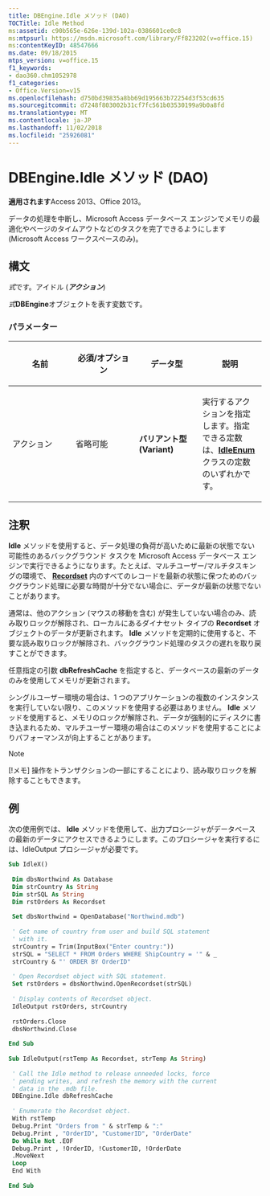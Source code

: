 ```yaml
---
title: DBEngine.Idle メソッド (DAO)
TOCTitle: Idle Method
ms:assetid: c90b565e-626e-139d-102a-0386601ce0c8
ms:mtpsurl: https://msdn.microsoft.com/library/Ff823202(v=office.15)
ms:contentKeyID: 48547666
ms.date: 09/18/2015
mtps_version: v=office.15
f1_keywords:
- dao360.chm1052978
f1_categories:
- Office.Version=v15
ms.openlocfilehash: d750bd39835a8bb69d195663b72254d3f53cd635
ms.sourcegitcommit: d7248f803002b31cf7fc561b03530199a9b0a8fd
ms.translationtype: MT
ms.contentlocale: ja-JP
ms.lasthandoff: 11/02/2018
ms.locfileid: "25926081"
---
```

# <a name="dbengineidle-method-dao"></a>DBEngine.Idle メソッド (DAO)


**適用されます**Access 2013、Office 2013。


データの処理を中断し、Microsoft Access データベース エンジンでメモリの最適化やページのタイムアウトなどのタスクを完了できるようにします (Microsoft Access ワークスペースのみ)。

## <a name="syntax"></a>構文

*式*です。アイドル (***アクション***)

*式***DBEngine**オブジェクトを表す変数です。

### <a name="parameters"></a>パラメーター

<table>
<colgroup>
<col style="width: 25%" />
<col style="width: 25%" />
<col style="width: 25%" />
<col style="width: 25%" />
</colgroup>
<thead>
<tr class="header">
<th><p>名前</p></th>
<th><p>必須/オプション</p></th>
<th><p>データ型</p></th>
<th><p>説明</p></th>
</tr>
</thead>
<tbody>
<tr class="odd">
<td><p>アクション</p></td>
<td><p>省略可能</p></td>
<td><p><strong>バリアント型 (Variant)</strong></p></td>
<td><p>実行するアクションを指定します。指定できる定数は、<strong><a href="idleenum-enumeration-dao.md">IdleEnum</a></strong> クラスの定数のいずれかです。</p></td>
</tr>
</tbody>
</table>


## <a name="remarks"></a>注釈

**Idle** メソッドを使用すると、データ処理の負荷が高いために最新の状態でない可能性のあるバックグラウンド タスクを Microsoft Access データベース エンジンで実行できるようになります。たとえば、マルチユーザー/マルチタスキングの環境で、 **[Recordset](recordset-object-dao.md)** 内のすべてのレコードを最新の状態に保つためのバックグラウンド処理に必要な時間が十分でない場合に、データが最新の状態でないことがあります。

通常は、他のアクション (マウスの移動を含む) が発生していない場合のみ、読み取りロックが解除され、ローカルにあるダイナセット タイプの **Recordset** オブジェクトのデータが更新されます。 **Idle** メソッドを定期的に使用すると、不要な読み取りロックが解除され、バックグラウンド処理のタスクの遅れを取り戻すことができます。

任意指定の引数 **dbRefreshCache** を指定すると、データベースの最新のデータのみを使用してメモリが更新されます。

シングルユーザー環境の場合は、1 つのアプリケーションの複数のインスタンスを実行していない限り、このメソッドを使用する必要はありません。 **Idle** メソッドを使用すると、メモリのロックが解除され、データが強制的にディスクに書き込まれるため、マルチユーザー環境の場合はこのメソッドを使用することによりパフォーマンスが向上することがあります。


> [!NOTE]
> [!メモ] 操作をトランザクションの一部にすることにより、読み取りロックを解除することもできます。

## <a name="example"></a>例

次の使用例では、 **Idle** メソッドを使用して、出力プロシージャがデータベースの最新のデータにアクセスできるようにします。このプロシージャを実行するには、IdleOutput プロシージャが必要です。

```vb 
Sub IdleX() 
 
 Dim dbsNorthwind As Database 
 Dim strCountry As String 
 Dim strSQL As String 
 Dim rstOrders As Recordset 
 
 Set dbsNorthwind = OpenDatabase("Northwind.mdb") 
 
 ' Get name of country from user and build SQL statement 
 ' with it. 
 strCountry = Trim(InputBox("Enter country:")) 
 strSQL = "SELECT * FROM Orders WHERE ShipCountry = '" & _ 
 strCountry & "' ORDER BY OrderID" 
 
 ' Open Recordset object with SQL statement. 
 Set rstOrders = dbsNorthwind.OpenRecordset(strSQL) 
 
 ' Display contents of Recordset object. 
 IdleOutput rstOrders, strCountry 
 
 rstOrders.Close 
 dbsNorthwind.Close 
 
End Sub 
 
Sub IdleOutput(rstTemp As Recordset, strTemp As String) 
 
 ' Call the Idle method to release unneeded locks, force 
 ' pending writes, and refresh the memory with the current 
 ' data in the .mdb file. 
 DBEngine.Idle dbRefreshCache 
 
 ' Enumerate the Recordset object. 
 With rstTemp 
 Debug.Print "Orders from " & strTemp & ":" 
 Debug.Print , "OrderID", "CustomerID", "OrderDate" 
 Do While Not .EOF 
 Debug.Print , !OrderID, !CustomerID, !OrderDate 
 .MoveNext 
 Loop 
 End With 
 
End Sub 
 
```

